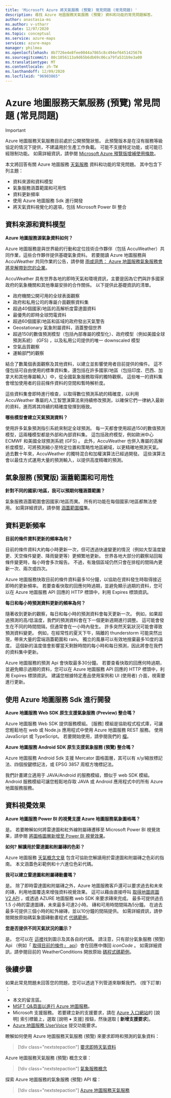 ```yaml
---
title: 'Microsoft Azure 將天氣服務 (預覽) 常見問題 (常見問題) '
description: 尋找 Azure 地圖服務天氣服務 (預覽) 資料和功能的常見問題解答。
author: anastasia-ms
ms.author: v-stharr
ms.date: 12/07/2020
ms.topic: conceptual
ms.service: azure-maps
services: azure-maps
manager: philmea
ms.openlocfilehash: 8b7726e4e8fee0044a7865c8c494ef6451425676
ms.sourcegitcommit: 80c1056113a9d65b6db69c06ca79fa531b9e3a00
ms.translationtype: MT
ms.contentlocale: zh-TW
ms.lasthandoff: 12/09/2020
ms.locfileid: "96903865"
---
```

# <a name="azure-maps-weather-services-preview-frequently-asked-questions-faq"></a>Azure 地圖服務天氣服務 (預覽) 常見問題 (常見問題) 

> [!IMPORTANT]
> Azure 地圖服務天氣服務目前處於公開預覽狀態。
> 此預覽版本是在沒有服務等級協定的情況下提供，不建議用於生產工作負載。 可能不支援特定功能，或可能已經限制功能。 如需詳細資訊，請參閱 [Microsoft Azure 預覽版增補使用條款](https://azure.microsoft.com/support/legal/preview-supplemental-terms/)。

本文將回答有關 Azure 地圖服務 [天氣服務](https://docs.microsoft.com/rest/api/maps/weather) 資料和功能的常見問題。 其中包含下列主題：

* 資料來源和資料模型
* 氣象服務涵蓋範圍和可用性
* 資料更新頻率
* 使用 Azure 地圖服務 Sdk 進行開發
* 將天氣資料視覺化的選項，包括 Microsoft Power BI 整合

## <a name="data-sources-and-data-models"></a>資料來源和資料模型

**Azure 地圖服務源氣象資料如何？**

Azure 地圖服務是與世界級的行動和定位技術合作夥伴（包括 AccuWeather）共同作業，這些合作夥伴提供基礎氣象資料。 若要閱讀 Azure 地圖服務與 AccuWeather 共同作業的公告，請參閱 [雨或洞悉： Azure 地圖服務氣象服務會將見解帶到您的企業](https://azure.microsoft.com/blog/rain-or-shine-azure-maps-weather-services-will-bring-insights-to-your-enterprise/)。

AccuWeather 具有世界各地的即時天氣和環境資訊，主要是因為它們與許多國家政府的氣象機關和其他專屬安排的合作關係。 以下提供此基礎資訊的清單。

* 政府機關公開可用的全球表面觀察
* 政府和私用公司的專屬介面觀察資料集
* 超過40個國家/地區的高解析度雷達圖資料
* 最優秀的即時全球閃電資料
* 超過60個國家/地區和區域的政府發出天氣警告
* Geostationary 氣象附屬資料，涵蓋整個世界
* 超過150的數值預測模型（包括內部專屬的模型化）、政府模型（例如美國全球預測系統） (GFS) ，以及私用公司提供的唯一 downscaled 模型
* 空氣品質觀察
* 運輸部門的觀察

結合了數萬個表面觀察及其他資料，以建立並影響使用者目前提供的條件。 這不僅包括可自由使用的標準資料集，還包括在許多國家/地區（包括印度、巴西、加拿大和其他專屬輸入）中，從全國氣象服務取得的獨特觀察。 這些唯一的資料集會增加使用者的目前條件資料的空間和暫時解析度。 

這些資料集會即時進行檢查，以取得數位預測系統的精確度，以利用 AccuWeather 專屬的人工智慧演算法來持續修改預測，以確保它們一律納入最新的資料，進而將其持續的精確度發揮到極致。

**哪些模型會建立天氣預測資料？**

使用許多氣象預測指引系統來制定全球預測。 每一天都會使用超過150的數值預測模型，這兩種模型都是外部和內部資料集。 這包括政府模型，例如歐洲中心 ECMWF 和美國全球預測系統 (GFS) 。 此外，AccuWeather 也併入專屬的高解析度模型，可將預測縮小至特定位置和策略性地區網域，以更精確地預測天氣。 過去數十年來，AccuWeather 的獨特混合和加權演算法已經過開發。 這些演算法會以最佳方式運用大量的預測輸入，以提供高度精確的預測。

## <a name="weather-services-preview-coverage-and-availability"></a>氣象服務 (預覽版) 涵蓋範圍和可用性

**針對不同的國家/地區，我可以預期何種涵蓋範圍？**

氣象服務涵蓋範圍會因國家/地區而異。 所有的功能在每個國家/地區都無法使用。 如需詳細資訊，請參閱 [涵蓋範圍檔](https://docs.microsoft.com/azure/azure-maps/weather-coverage)集。

## <a name="data-update-frequency"></a>資料更新頻率

**目前的條件資料更新的頻率為何？**

目前的條件資料大約每小時更新一次，但可透過快速變更的情況（例如大型溫度變更、天空條件變更、降雨變更等）更頻繁地更新。 世界各地大部分的觀察站回報條件變更時，每小時會多次報告。 不過，有幾個區域仍然只會在排程的間隔內更新一次、兩次或四次。  

Azure 地圖服務快取目前的條件資料最多10分鐘，以協助在資料發生時取得接近即時的更新頻率。 若要查看快取的回應何時過期，並避免顯示過期的資料，您可以在 Azure 地圖服務 API 回應的 HTTP 標頭中，利用 Expires 標頭資訊。

**每日和每小時預測資料更新的頻率為何？**

隨著收到更新的觀察，每日和每小時的預測資料會每天更新一次。  例如，如果超過預測的高/低溫度，我們的預測資料會在下一個更新週期進行調整。 這可能會發生在不同的時間間隔，但通常會在一小時內發生。 許多突然天氣狀況可能會導致預測資料變更。 例如，在經常性的夏天下午，隔離的 thunderstorm 可能突然出現，帶來大量的雲端涵蓋範圍和 rain。 獨立的風暴可以有效地捨棄最多10度的溫度。 這個新的溫度值會影響當天剩餘時間的每小時和每日預測，因此將會在我們的資料集中更新。

Azure 地圖服務的預測 Api 會快取最多30分鐘。 若要查看快取的回應何時過期，並避免顯示過期的資料，您可以在 Azure 地圖服務 API 回應的 HTTP 標頭中，利用 Expires 標頭資訊。 建議您根據特定產品使用案例和 UI (使用者) 介面，視需要進行更新。

## <a name="developing-with-azure-maps-sdks"></a>使用 Azure 地圖服務 Sdk 進行開發

**Azure 地圖服務 Web SDK 原生支援氣象服務 (Preview) 整合嗎？**

Azure 地圖服務 Web SDK 提供服務模組。 [服務] 模組是協助程式程式庫，可讓您輕鬆地在 web 或 Node.js 應用程式中使用 Azure 地圖服務 REST 服務。 使用 JavaScript 或 TypeScript。 若要開始使用，請參閱我們的 [檔](https://docs.microsoft.com/azure/azure-maps/how-to-use-services-module)。

**Azure 地圖服務 Android SDK 原生支援氣象服務 (預覽) 整合嗎？**

Azure 地圖服務 Android Sdk 支援 Mercator 圖格圖層，其可以有 x/y/縮放標記法、四個按鍵標記法，或 EPSG 3857 周框方塊標記法。

我們計畫建立適用于 JAVA/Android 的服務模組，類似于 web SDK 模組。 Android 服務模組可讓您輕鬆地存取 JAVA 或 Android 應用程式中的所有 Azure 地圖服務服務。  

## <a name="data-visualizations"></a>資料視覺效果  

**Azure 地圖服務 Power BI 的視覺支援 Azure 地圖服務氣象圖格嗎？**

是。 若要瞭解如何將雷達圖和紅外線附屬磚遷移至 Microsoft Power BI 視覺效果，請參閱 [將圖格圖層新增至 Power BI 視覺效果](https://docs.microsoft.com/azure/azure-maps/power-bi-visual-add-tile-layer)。 

**如何? 解讀用於雷達圖和附屬磚的色彩？**

Azure 地圖服務 [天氣概念文章](https://docs.microsoft.com/azure/azure-maps/weather-services-concepts#radar-and-satellite-imagery-color-scale) 包含可協助您解讀用於雷達圖和附屬磚之色彩的指南。 本文涵蓋色彩範例和十六進位色彩代碼。
 
**我可以建立雷達圖和附屬磚動畫嗎？**

是。 除了即時雷達圖和附屬磚之外，Azure 地圖服務客戶還可以要求過去和未來的磚，利用地圖覆迭來增強資料視覺效果。 這可以藉由直接呼叫 [取得地圖底圖 V2 API](https://aka.ms/AzureMapsWeatherTiles ) ，或透過 AZURE 地圖服務 web SDK 來要求磚來完成。 最多可提供過去1.5 小時的雷達圖磚，未來最多可達2小時。 磚和可用時間間隔為5分鐘。 在過去最多可提供三個小時的紅外線磚，並以10分鐘的間隔提供。 如需詳細資訊，請參閱開放原始碼氣象圖磚動畫程式 [代碼範例](https://azuremapscodesamples.azurewebsites.net/index.html?sample=Animated%20tile%20layer)。  

**您是否提供不同天氣狀況的圖示？**

是。 您可以在 [這裡](https://docs.microsoft.com/azure/azure-maps/weather-services-concepts#weather-icons)找到圖示及其各自的代碼。 請注意，只有部分氣象服務 (預覽) Api （例如「  [取得目前的條件」 api](https://aka.ms/azuremapsweathercurrentconditions)）會在回應中傳回 *iconCode* 。 如需詳細資訊，請參閱目前的 WeatherConditions 開放原始 [碼程式碼範例](https://azuremapscodesamples.azurewebsites.net/index.html?sample=Get%20current%20weather%20at%20a%20location)。

## <a name="next-steps"></a>後續步驟

如果此常見問題未回答您的問題，您可以透過下列管道來聯繫我們， (按下訂單) ：

* 本文的留言區。
* [MSFT Q&頁面以進行 Azure 地圖服務](https://docs.microsoft.com/answers/topics/azure-maps.html)。
* Microsoft 支援服務。 若要建立新的支援要求，請在 [Azure 入口網站](https://portal.azure.com/)的 [說明] 索引標籤上，選取 [說明 **+** 支援] 按鈕，然後選取 [ **新增支援要求**]。
* [Azure 地圖服務 UserVoice](https://feedback.azure.com/forums/909172-azure-maps) 提交功能要求。

瞭解如何使用 Azure 地圖服務天氣服務 (預覽) 來要求即時和預測的氣象資料：
> [!div class="nextstepaction"]
> [要求即時天氣資料 ](how-to-request-weather-data.md)

Azure 地圖服務天氣服務 (預覽) 概念文章：
> [!div class="nextstepaction"]
> [氣象服務概念](weather-coverage.md)

探索 Azure 地圖服務的氣象服務 (預覽) API 檔：

> [!div class="nextstepaction"]
> [Azure 地圖服務天氣服務](/rest/api/maps/weather)
